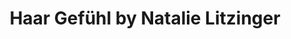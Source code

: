 ---
title: "Haar Gefühl by Natalie Litzinger"
url: /ludwigsburg/haar-gefuehl-by-natalie-litzinger/
shop: Friseur
---